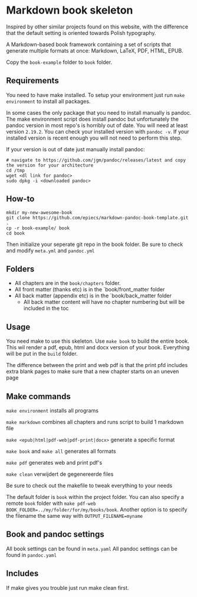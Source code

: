 # Markdown book skeleton
Inspired by other similar projects found on this website, with the difference that the default setting is oriented towards Polish typography.

A Markdown-based book framework containing a set of scripts that generate multiple formats at once: Markdown, LaTeX, PDF, HTML, EPUB.

Copy the `book-example` folder to `book` folder.

## Requirements

You need to have make installed. To setup your environment just run `make environment` to install all packages. 

In some cases the only package that you need to install manually is pandoc. The make environment script does install pandoc but unfortunately the pandoc version in most repo's is horribly out of date. You will need at least version `2.19.2`. You can check your installed version with `pandoc -v`. If your installed version is recent enough you will not need to perform this step.

If your version is out of date just manually install pandoc:

```
# navigate to https://github.com/jgm/pandoc/releases/latest and copy the version for your architecture
cd /tmp
wget <dl link for pandoc>
sudo dpkg -i <downloaded pandoc>
```

## How-to

```
mkdir my-new-awesome-book
git clone https://github.com/epiecs/markdown-pandoc-book-template.git .
cp -r book-example/ book
cd book
```

Then initialize your seperate git repo in the book folder. Be sure to check and modify `meta.yml` and `pandoc.yml`

## Folders

- All chapters are in the `book/chapters` folder.
- All front matter (thanks etc) is in the `book/front_matter folder
- All back matter (appendix etc) is in the `book/back_matter folder
    - All back matter content will have no chapter numbering but will be included in the toc

## Usage

You need make to use this skeleton. Use `make book` to build the entire book. This wil render a pdf, epub, html and docx version of your book. Everything will be put in the `build` folder.

The difference between the print and web pdf is that the print pfd includes extra blank pages to make sure that a new chapter starts on an uneven page

## Make commands

`make environment` installs all programs

`make markdown` combines all chapters and runs script to build 1 markdown file

`make <epub|html|pdf-web|pdf-print|docx>` generate a specific format

`make book` and `make all` generates all formats

`make pdf` generates web and print pdf's

`make clean` verwijdert de gegenereerde files

Be sure to check out the makefile to tweak everything to your needs

The default folder is `book` within the project folder. You can also specify a remote `book` folder with `make pdf-web BOOK_FOLDER=../my/folder/for/my/books/book`. Another option is to specify the filename the same way with `OUTPUT_FILENAME=myname`

## Book and pandoc settings

All book settings can be found in `meta.yaml`
All pandoc settings can be found in `pandoc.yaml`

## Includes

If make gives you trouble just run make clean first.
